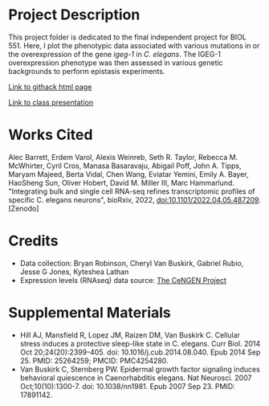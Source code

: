 # Project Description

This project folder is dedicated to the final independent project for BIOL 551. Here, I plot the phenotypic data associated with various mutations in or the overexpression of the gene *igeg-1* in *C. elegans*. The IGEG-1 overexpression phenotype was then assessed in various genetic backgrounds to perform epistasis experiments.

[Link to githack html page](https://rawcdn.githack.com/Biol551-CSUN/Jones_Final_Project/ac891b6ac3db22bbd94121da5876a957299266a7/scripts/final_script.html)

[Link to class presentation](https://docs.google.com/presentation/d/1xPHkU-d-kPDLCTOaZk4IL7WLDO-pUPoo2FBLeIpWkcs/edit?usp=sharing)


# Works Cited

Alec Barrett, Erdem Varol, Alexis Weinreb, Seth R. Taylor, Rebecca M. McWhirter, Cyril Cros, Manasa Basaravaju, Abigail Poff, John A. Tipps, Maryam Majeed, Berta Vidal, Chen Wang, Eviatar Yemini, Emily A. Bayer, HaoSheng Sun, Oliver Hobert, David M. Miller III, Marc Hammarlund. "Integrating bulk and single cell RNA-seq refines transcriptomic profiles of specific C. elegans neurons", bioRxiv, 2022, <doi:10.1101/2022.04.05.487209>. [Zenodo]

# Credits

-   Data collection: Bryan Robinson, Cheryl Van Buskirk, Gabriel Rubio, Jesse G Jones, Kyteshea Lathan
-   Expression levels (RNAseq) data source: [The CeNGEN Project](https://www.cengen.org/)

# Supplemental Materials

-   Hill AJ, Mansfield R, Lopez JM, Raizen DM, Van Buskirk C. Cellular stress induces a protective sleep-like state in C. elegans. Curr Biol. 2014 Oct 20;24(20):2399-405. doi: 10.1016/j.cub.2014.08.040. Epub 2014 Sep 25. PMID: 25264259; PMCID: PMC4254280.
-   Van Buskirk C, Sternberg PW. Epidermal growth factor signaling induces behavioral quiescence in Caenorhabditis elegans. Nat Neurosci. 2007 Oct;10(10):1300-7. doi: 10.1038/nn1981. Epub 2007 Sep 23. PMID: 17891142.
